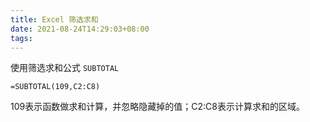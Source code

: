 ```yaml
---
title: Excel 筛选求和
date: 2021-08-24T14:29:03+08:00
tags:
---
```


使用筛选求和公式 `SUBTOTAL`

```
=SUBTOTAL(109,C2:C8)
```

109表示函数做求和计算，并忽略隐藏掉的值；C2:C8表示计算求和的区域。

